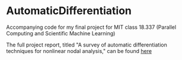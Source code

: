 # AutomaticDifferentiation
Accompanying code for my final project for MIT class 18.337 (Parallel Computing and Scientific Machine Learning)

The full project report, titled "A survey of automatic differentiation techniques for nonlinear nodal analysis," can be found [here](http://holly-jackson.com/minor-projects/automatic-differentiation/18_337_Final_Project_HollyJackson.pdf)
